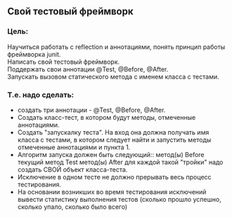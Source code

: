 ## Свой тестовый фреймворк
### Цель:
Научиться работать с reflection и аннотациями, понять принцип работы фреймворка junit.  
Написать свой тестовый фреймворк.  
Поддержать свои аннотации @Test, @Before, @After.  
Запускать вызовом статического метода с именем класса с тестами.  

### Т.е. надо сделать:
* создать три аннотации - @Test, @Before, @After.
* Создать класс-тест, в котором будут методы, отмеченные аннотациями.
* Создать "запускалку теста". На вход она должна получать имя класса с тестами, в котором следует найти и запустить методы отмеченные аннотациями и пункта 1.
* Алгоритм запуска должен быть следующий:: метод(ы) Before текущий метод Test метод(ы) After для каждой такой "тройки" надо создать СВОЙ объект класса-теста.
* Исключение в одном тесте не должно прерывать весь процесс тестирования.
* На основании возникших во время тестирования исключений вывести статистику выполнения тестов (сколько прошло успешно, сколько упало, сколько было всего)